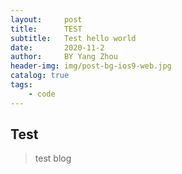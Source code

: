 ```yaml
---
layout:     post
title:      TEST
subtitle:   Test hello world 
date:       2020-11-2
author:     BY Yang Zhou
header-img: img/post-bg-ios9-web.jpg
catalog: true
tags:
    - code 
---
```


## Test
> test blog
